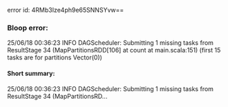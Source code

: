 error id: 4RMb3Ize4ph9e65SNNSYvw==
### Bloop error:

25/06/18 00:36:23 INFO DAGScheduler: Submitting 1 missing tasks from ResultStage 34 (MapPartitionsRDD[106] at count at main.scala:151) (first 15 tasks are for partitions Vector(0))
#### Short summary: 

25/06/18 00:36:23 INFO DAGScheduler: Submitting 1 missing tasks from ResultStage 34 (MapPartitionsRD...